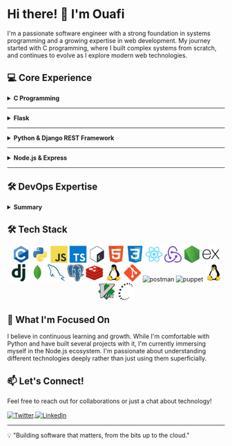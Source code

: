 # Hi there! 👋 I'm Ouafi

<div style="text-align: left;">

I'm a passionate software engineer with a strong foundation in systems programming and a growing expertise in web development. My journey started with C programming, where I built complex systems from scratch, and continues to evolve as I explore modern web technologies.

</div>

## 💻 Core Experience

<details>
<summary><strong>C Programming</strong></summary>

<br> 


I have a solid foundation in low-level programming with C, demonstrated through projects like:
- <a href="https://github.com/AbdeljallilOuafi/printf"><strong>printf</strong></a>: Custom implementation of the printf function from scratch, showcasing a deep understanding of C's memory management and variadic functions.
- <a href="https://github.com/AbdeljallilOuafi/simple_shell"><strong>simple_shell</strong></a>: A UNIX command line interpreter built entirely in C, implementing core shell functionality and process management.
- Highlighted complex data structures among numerous implementations, showcasing proficiency in advanced algorithmic design and low-level memory management: <a href="https://github.com/AbdeljallilOuafi/alx-low_level_programming/tree/master/0x1A-hash_tables"><strong>Hashmaps</strong></a>, <a href="https://github.com/AbdeljallilOuafi/monty"><strong>Stacks and Queues</strong></a>, and <a href="https://github.com/AbdeljallilOuafi/alx-low_level_programming/tree/master/0x13-more_singly_linked_lists"><strong>Linked Lists</strong></a>.

- <p>For those interested in exploring my C programming journey in depth, I invite you to check out my <a href="https://github.com/AbdeljalilOuafi/alx-low_level_programming"><strong>alx-low_level_programming</strong></a> repository, which comprehensively documents my mastery of C and low-level programming concepts.</p>

</details>

---

<details>
<summary><strong>Flask</strong></summary>

<br> 



I created a full-stack **Airbnb Clone** using Flask, showcasing end-to-end development skills:
- **[Airbnb Clone](https://github.com/AbdeljalilOuafi/Airbnb-clone)**: Implemented backend services in Flask, user authentication, dynamic search, and a responsive frontend.

</details>

---

<details>
<summary><strong>Python & Django REST Framework</strong></summary>

<br> 


I've built several production-ready marketplaces using Python and DRF:
- **[Prime-Eats](https://github.com/AbdeljallilOuafi/Prime-Eats)**: A community-driven platform connecting restaurant owners with food enthusiasts.
- **[Crafitori](https://github.com/AbdeljalilOuafi/Crafitori)**: An online marketplace for artisans featuring integrated PayPal payments and order management.

</details>

---

<details>
<summary><strong>Node.js & Express</strong></summary>

<br> 


Actively expanding my Node.js expertise:
- **[Files_Manager](https://github.com/AbdeljalilOuafi/alx-files_manager)**: A robust file management API built with Node.js, Express, MongoDB, and Redis.
- 🔨 **Currently Working On**: A full-featured social media platform inspired by Facebook's architecture.

</details>

---

## 🛠 DevOps Expertise

<details>
<summary><strong>Summary</strong></summary>

<br>

I've built a solid foundation in DevOps, mastering essential concepts and tools to manage, automate, and optimize infrastructure. My hands-on experience spans:

- **Shell Scripting**: Mastered Shell Basics, Permissions, Redirections, Variables & Expansions, and advanced topics like Loops, Conditions & Parsing.
- **Processes & Signals**: Comprehensive understanding of process management and signal handling.  
- **Networking Basics**: Explored **TCP/IP fundamentals**, **DNS**, **ports**, and advanced topics in **Networking Basics 2**.  
- **Regular Expressions**: Proficient in writing regex patterns for data parsing, validation, and transformations.  
- **Web Infrastructure Design**: Conceptualized and documented scalable and resilient web architecture.  
- **Configuration Management**: Hands-on experience with **Puppet**, automating deployment and ensuring consistency across systems.  
- **SSH**: Expertise in secure remote server management and key-based authentication.  
- **Web Servers & Load Balancing**: Proficient in setting up and configuring **Nginx**, **HAProxy**, and application servers.  
- **HTTPS & SSL**: Implemented SSL certificates and enforced HTTPS for secure web communication.  
- **Firewall Management**: Configured firewalls to secure systems and control access.  
- **Database Management**: Deployed and managed **MySQL** databases for web and application data.  
- **APIs & Monitoring**: Built RESTful APIs (**API & API Advanced**) and implemented **Webstack Monitoring** to ensure uptime and performance.  
- **Incident Response**: Prepared **Postmortems** to document and learn from outages and incidents.

You can explore my DevOps journey in detail through my repository: [alx-system_engineering-devops](https://github.com/AbdeljalilOuafi/alx-system_engineering-devops).

</details>


## 🛠 Tech Stack
<p align="center">
  <!-- Programming Languages -->
  <img src="https://raw.githubusercontent.com/devicons/devicon/master/icons/c/c-original.svg" alt="c" width="40" height="40"/>
  <img src="https://raw.githubusercontent.com/devicons/devicon/master/icons/python/python-original.svg" alt="python" width="40" height="40"/>
  <img src="https://raw.githubusercontent.com/devicons/devicon/master/icons/javascript/javascript-original.svg" alt="javascript" width="40" height="40"/>
  <img src="https://raw.githubusercontent.com/devicons/devicon/master/icons/typescript/typescript-original.svg" alt="typescript" width="40" height="40"/>
  <img src="https://raw.githubusercontent.com/devicons/devicon/master/icons/bash/bash-original.svg" alt="bash" width="40" height="40"/>
  <!-- Frontend -->
  <img src="https://raw.githubusercontent.com/devicons/devicon/master/icons/html5/html5-original.svg" alt="html5" width="40" height="40"/>
  <img src="https://raw.githubusercontent.com/devicons/devicon/master/icons/css3/css3-original.svg" alt="css3" width="40" height="40"/>
  <img src="https://raw.githubusercontent.com/devicons/devicon/master/icons/react/react-original.svg" alt="react" width="40" height="40"/>
  <img src="https://raw.githubusercontent.com/devicons/devicon/master/icons/redux/redux-original.svg" alt="redux" width="40" height="40"/>
  <!-- Backend -->
  <img src="https://raw.githubusercontent.com/devicons/devicon/master/icons/nodejs/nodejs-original.svg" alt="nodejs" width="40" height="40"/>
  <img src="https://raw.githubusercontent.com/devicons/devicon/master/icons/express/express-original.svg" alt="express" width="40" height="40"/>
  <img src="https://raw.githubusercontent.com/devicons/devicon/master/icons/django/django-plain.svg" alt="django" width="40" height="40"/>
  <!-- Databases -->
  <img src="https://raw.githubusercontent.com/devicons/devicon/master/icons/mongodb/mongodb-original.svg" alt="mongodb" width="40" height="40"/>
  <img src="https://raw.githubusercontent.com/devicons/devicon/master/icons/mysql/mysql-original.svg" alt="mysql" width="40" height="40"/>
  <img src="https://raw.githubusercontent.com/devicons/devicon/master/icons/postgresql/postgresql-original.svg" alt="postgresql" width="40" height="40"/>
  <img src="https://raw.githubusercontent.com/devicons/devicon/master/icons/redis/redis-original.svg" alt="redis" width="40" height="40"/>
  <!-- Tools & Others -->
  <img src="https://raw.githubusercontent.com/devicons/devicon/master/icons/linux/linux-original.svg" alt="linux" width="40" height="40"/>
  <img src="https://raw.githubusercontent.com/devicons/devicon/master/icons/git/git-original.svg" alt="git" width="40" height="40"/>
  <img src="https://www.vectorlogo.zone/logos/getpostman/getpostman-icon.svg" alt="postman" width="40" height="40"/>
  <img src="https://cdn.icon-icons.com/icons2/2699/PNG/512/puppet_logo_icon_168887.png" alt="puppet" width="40" height="40"/>
  <!-- DevOps & Tools -->
  <img src="https://raw.githubusercontent.com/devicons/devicon/master/icons/linux/linux-original.svg" alt="linux" width="40" height="40"/>
  <img src="https://raw.githubusercontent.com/devicons/devicon/master/icons/vim/vim-original.svg" alt="vim" width="40" height="40"/>
  <img src="https://raw.githubusercontent.com/devicons/devicon/master/icons/ssh/ssh-original.svg" alt="ssh" width="40" height="40"/>
</p>

## 🌱 What I'm Focused On
I believe in continuous learning and growth. While I'm comfortable with Python and have built several projects with it, I'm currently immersing myself in the Node.js ecosystem. I'm passionate about understanding different technologies deeply rather than just using them superficially.

## 📫 Let's Connect!
Feel free to reach out for collaborations or just a chat about technology!
<p align="left">
  <a href="https://twitter.com/your_handle" target="blank">
    <img align="center" src="https://raw.githubusercontent.com/rahuldkjain/github-profile-readme-generator/master/src/images/icons/Social/twitter.svg" alt="Twitter" height="30" width="40" />
  </a>
  <a href="https://linkedin.com/in/your_profile" target="blank">
    <img align="center" src="https://raw.githubusercontent.com/rahuldkjain/github-profile-readme-generator/master/src/images/icons/Social/linked-in-alt.svg" alt="LinkedIn" height="30" width="40" />
  </a>
</p>

---
💡 "Building software that matters, from the bits up to the cloud."
